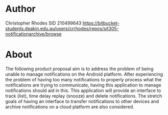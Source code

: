 # Author
Christopher Rhodes
SID 210499643
https://bitbucket-students.deakin.edu.au/users/crrhodes/repos/sit305-notificationarchive/browse

# About
The following product proposal aim is to address the problem of being unable to
manage notifications on the Android platform. After experiencing the problem of
having too many notifications to properly process what the notifications are
trying to communicate, having this application to manage notifications should
aid in this. This application will provide an interface to track (list), time
delay replay (snooze) and delete notifications. The stretch goals of having an
interface to transfer notifications to other devices and archive notifications
on a cloud platform are also considered. 
